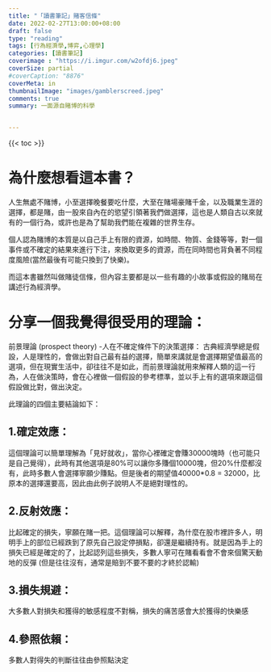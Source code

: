 ```yaml
---
title: "「讀書筆記」賭客信條"
date: 2022-02-27T13:00:00+08:00
draft: false
type: "reading"
tags: [行為經濟學,博弈,心理學]
categories: [讀書筆記]
coverimage : "https://i.imgur.com/w2ofdj6.jpeg"
coverSize: partial
#coverCaption: "8876"
coverMeta: in
thumbnailImage: "images/gamblerscreed.jpeg"
comments: true
summary: 一面源自賭博的科學


---
```


{{< toc >}}

# 為什麼想看這本書？

人生無處不賭博，小至選擇晚餐要吃什麼，大至在賭場豪賭千金，以及職業生涯的選擇，都是賭，由一股來自內在的慾望引領著我們做選擇，這也是人類自古以來就有的一個行為，或許也是為了幫助我們能在複雜的世界生存。

個人認為賭博的本質是以自己手上有限的資源，如時間、物質、金錢等等，對一個事件或不確定的結果來進行下注，來換取更多的資源，而在同時間也背負著不同程度風險(當然最後有可能只換到了快樂)。

而這本書雖然叫做賭徒信條，但內容主要都是以一些有趣的小故事或假設的賭局在講述行為經濟學。

# 分享一個我覺得很受用的理論：

前景理論 (prospect theory) -人在不確定條件下的決策選擇：
古典經濟學總是假設，人是理性的，會做出對自己最有益的選擇，簡單來講就是會選擇期望值最高的選項，但在現實生活中，卻往往不是如此，而前景理論就用來解釋人類的這一行為，人在做決策時，會在心裡做一個假設的參考標準，並以手上有的選項來跟這個假設做比對，做出決定。

此理論的四個主要結論如下：
## 1.確定效應：
這個理論可以簡單理解為「見好就收」，當你心裡確定會賺30000塊時（也可能只是自己覺得），此時有其他選項是80%可以讓你多賺個10000塊，但20%什麼都沒有，此時多數人會選擇寧願少賺點。但是後者的期望值40000*0.8 = 32000，比原本的選擇還要高，因此由此例子說明人不是絕對理性的。


## 2.反射效應：
比起確定的損失，寧願在賭一把。這個理論可以解釋，為什麼在股市裡許多人，明明手上的部位已經跌到了原先自己設定停損點，卻還是繼續持有。就是因為手上的損失已經是確定的了，比起認列這些損失，多數人寧可在賭看看會不會來個驚天動地的反彈 (但是往往沒有，通常是賠到不要不要的才終於認輸)


## 3.損失規避：
大多數人對損失和獲得的敏感程度不對稱，損失的痛苦感會大於獲得的快樂感


## 4.參照依賴：
多數人對得失的判斷往往由參照點決定



